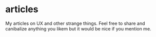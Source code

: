 # articles
My articles on UX and other strange things.
Feel free to share and canibalize anything you likem but it would be nice if you mention me.
